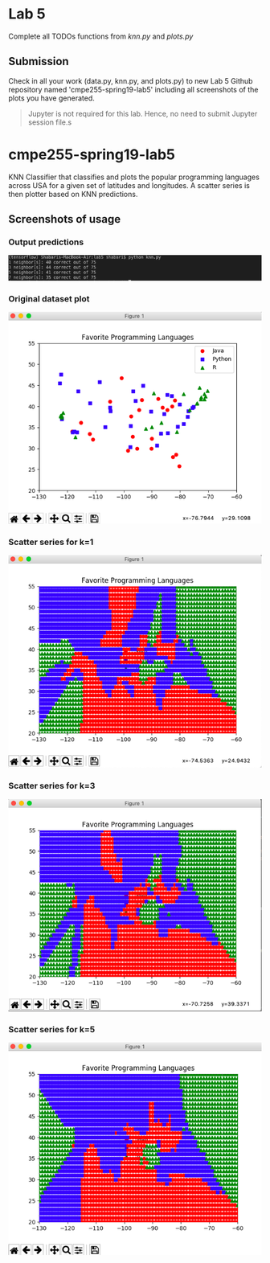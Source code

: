 # Lab 5

Complete all TODOs functions from _knn.py_ and _plots.py_

## Submission

Check in all your work (data.py, knn.py, and plots.py) to new Lab 5 Github repository named 'cmpe255-spring19-lab5' including all screenshots of the plots you have generated.

> Jupyter is not required for this lab. Hence, no need to submit Jupyter session file.s 

# cmpe255-spring19-lab5

KNN Classifier that classifies and plots the popular programming languages across USA for a given set of latitudes and longitudes.
A scatter series is then plotter based on KNN predictions. 

## Screenshots of usage
### Output predictions
![output](knn_output.png)

### Original dataset plot
![dataset](first_graph.png)

### Scatter series for k=1
![k1](k_1.png)

### Scatter series for k=3
![k3](k_3.png)

### Scatter series for k=5
![k5](k_5.png)
